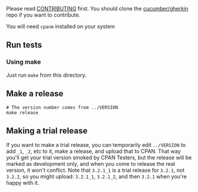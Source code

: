 Please read [CONTRIBUTING](https://github.com/cucumber/gherkin/blob/master/CONTRIBUTING.md) first.
You should clone the [cucumber/gherkin](https://github.com/cucumber/gherkin) repo if you want
to contribute.

You will need `cpanm` installed on your system

## Run tests

### Using make

Just run `make` from this directory.

## Make a release

    # The version number comes from ../VERSION
    make release

## Making a trial release

If you want to make a trial release, you can temporarily edit `../VERSION` to
add `_1`, `_2`, etc to it, make a release, and upload that to CPAN. That way
you'll get your trial version smoked by CPAN Testers, but the release will be
marked as development only, and when you come to release the real version, it
won't conflict. Note that `3.2.1_1` is a trial release for `3.2.1`, not `3.2.2`,
so you might upload: `3.2.1_1`, `3.2.1_2`, and then `3.2.1` when you're happy
with it.
